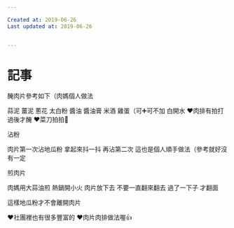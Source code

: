 ```yaml
---

Created at: 2019-06-26
Last updated at: 2019-06-26


---
```


# 記事


醃肉片參考如下（肉媽個人做法

蒜泥
薑泥
蔥花
太白粉
醬油
醬油膏
米酒
雞蛋（可➕可不加
白開水
❤肉排有拍打過後才醃
❤菜刀拍拍🤣

沾粉

肉片第一次沾地瓜粉
拿起來抖一抖
再沾第二次
這也是個人順手做法（參考就好沒有一定

煎肉片

肉媽用大蒜油煎
熱鍋開小火
肉片放下去
不要一直翻來翻去
過了一下子
才翻面

這樣地瓜粉才不會離開肉片

❤社團裡也有很多豐富的
❤肉片肉排做法喔👍

